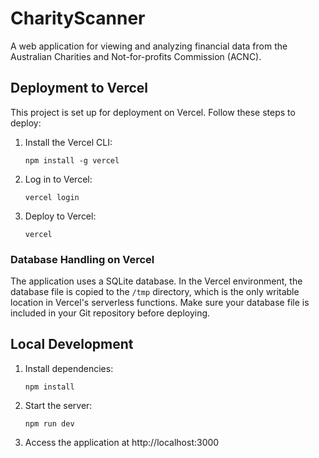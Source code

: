 # CharityScanner

A web application for viewing and analyzing financial data from the Australian Charities and Not-for-profits Commission (ACNC).

## Deployment to Vercel

This project is set up for deployment on Vercel. Follow these steps to deploy:

1. Install the Vercel CLI:
   ```
   npm install -g vercel
   ```

2. Log in to Vercel:
   ```
   vercel login
   ```

3. Deploy to Vercel:
   ```
   vercel
   ```

### Database Handling on Vercel

The application uses a SQLite database. In the Vercel environment, the database file is copied to the `/tmp` directory, which is the only writable location in Vercel's serverless functions. Make sure your database file is included in your Git repository before deploying.

## Local Development

1. Install dependencies:
   ```
   npm install
   ```

2. Start the server:
   ```
   npm run dev
   ```

3. Access the application at http://localhost:3000